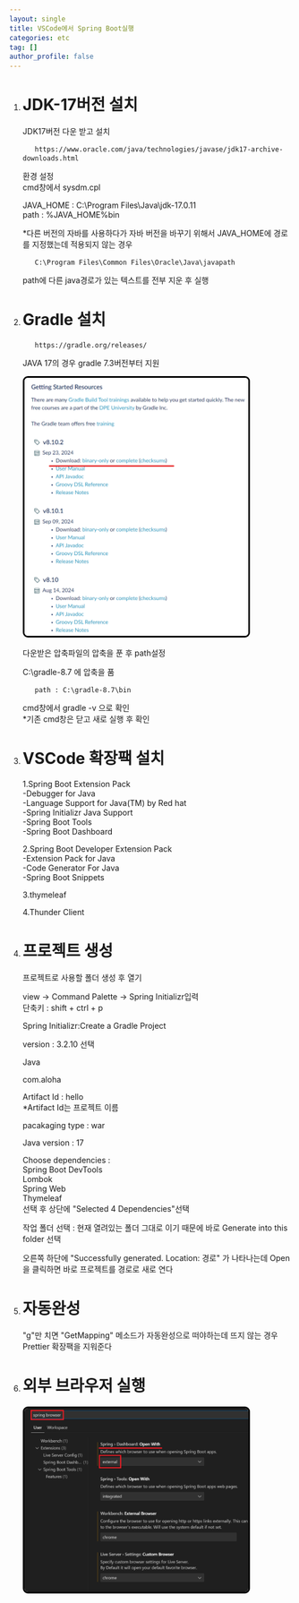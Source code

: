 ```yaml
---
layout: single
title: VSCode에서 Spring Boot실행
categories: etc
tag: []
author_profile: false
---
```


1. # JDK-17버전 설치
   JDK17버전 다운 받고 설치   
   ```
      https://www.oracle.com/java/technologies/javase/jdk17-archive-downloads.html
   ```

   환경 설정   
   cmd창에서 sysdm.cpl   

   JAVA_HOME : C:\Program Files\Java\jdk-17.0.11   
   path : %JAVA_HOME%bin   

   *다른 버전의 자바를 사용하다가 자바 버전을 바꾸기 위해서 JAVA_HOME에 경로를 지정했는데 적용되지 않는 경우   
   ```
      C:\Program Files\Common Files\Oracle\Java\javapath
   ```
   path에 다른 java경로가 있는 텍스트를 전부 지운 후 실행   

1. # Gradle 설치
   ```
      https://gradle.org/releases/
   ```   

   JAVA 17의 경우 gradle 7.3버전부터 지원   

   <img src="../../imgs/springBoot/gradle_down.png" style="border:3px solid black;border-radius:9px;width:400px">   

   다운받은 압축파일의 압축을 푼 후 path설정   

   C:\gradle-8.7 에 압축을 품   
   ```
      path : C:\gradle-8.7\bin
   ```

   cmd창에서 gradle -v 으로 확인   
   *기존 cmd창은 닫고 새로 실행 후 확인   

1. # VSCode 확장팩 설치
   1.Spring Boot Extension Pack   
   -Debugger for Java   
   -Language Support for Java(TM) by Red hat   
   -Spring Initializr Java Support   
   -Spring Boot Tools   
   -Spring Boot Dashboard   

   2.Spring Boot Developer Extension Pack   
   -Extension Pack for Java   
   -Code Generator For Java   
   -Spring Boot Snippets   

   3.thymeleaf   

   4.Thunder Client   

1. # 프로젝트 생성
   프로젝트로 사용할 폴더 생성 후 열기   

   view -> Command Palette  -> Spring Initializr입력   
   단축키 : shift + ctrl + p   

   Spring Initializr:Create a Gradle Project   

   version : 3.2.10 선택   

   Java   

   com.aloha   

   Artifact Id : hello   
   *Artifact Id는 프로젝트 이름   

   pacakaging type : war   

   Java version : 17   

   Choose dependencies :   
   Spring Boot DevTools   
   Lombok   
   Spring Web   
   Thymeleaf   
   선택 후 상단에 "Selected 4 Dependencies"선택   

   작업 폴더 선택 : 현재 열려있는 폴더 그대로 이기 때문에 바로 Generate into this folder 선택

   오른쪽 하단에 "Successfully generated. Location: 경로" 가 나타나는데 Open을 클릭하면 바로 프로젝트를 경로로 새로 연다   

1. # 자동완성
   "g"만 치면 "GetMapping" 메소드가 자동완성으로 떠야하는데 뜨지 않는 경우 Prettier 확장팩을 지워준다   

1. # 외부 브라우저 실행
   <img src="../../imgs/springBoot/spring_browser.png" style="border:3px solid black;border-radius:9px;width:400px">   